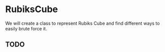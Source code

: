# RubiksCube

We will create a class to represent Rubiks Cube and find different ways to easily brute force it.



## TODO 
